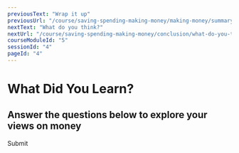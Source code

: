 ```yaml
---
previousText: "Wrap it up"
previousUrl: "/course/saving-spending-making-money/making-money/summary"
nextText: "What do you think?"
nextUrl: "/course/saving-spending-making-money/conclusion/what-do-you-think"
courseModuleId: "5"
sessionId: "4"
pageId: "4"
---
```



# What Did You Learn?
## Answer the questions below to explore your views on money

<sparkle-quiz question-id="201"></sparkle-quiz>
<sparkle-quiz question-id="202"></sparkle-quiz>
<sparkle-quiz question-id="203"></sparkle-quiz>
<sparkle-quiz question-id="204"></sparkle-quiz>
<sparkle-button primary round>Submit</sparkle-button>
